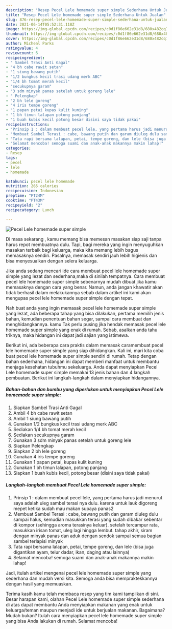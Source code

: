 ```yaml
---
description: "Resep Pecel Lele homemade super simple Sederhana Untuk Jualan"
title: "Resep Pecel Lele homemade super simple Sederhana Untuk Jualan"
slug: 876-resep-pecel-lele-homemade-super-simple-sederhana-untuk-jualan
date: 2021-06-14T05:52:31.118Z
image: https://img-global.cpcdn.com/recipes/c0d1f86e662e31d8/680x482cq70/pecel-lele-homemade-super-simple-foto-resep-utama.jpg
thumbnail: https://img-global.cpcdn.com/recipes/c0d1f86e662e31d8/680x482cq70/pecel-lele-homemade-super-simple-foto-resep-utama.jpg
cover: https://img-global.cpcdn.com/recipes/c0d1f86e662e31d8/680x482cq70/pecel-lele-homemade-super-simple-foto-resep-utama.jpg
author: Micheal Parks
ratingvalue: 4
reviewcount: 6
recipeingredient:
- " Sambel Trasi Anti Gagal"
- "4 bh cabe rawit setan"
- "1 siung bawang putih"
- "1/2 bungkus kecil trasi udang merk ABC"
- "1/4 bh tomat merah kecil"
- "secukupnya garam"
- "3 sdm minyak panas setelah untuk goreng lele"
- " Pelengkap"
- "2 bh lele goreng"
- "4 iris tempe goreng"
- "1 papan petai kupas kulit kuning"
- "1 bh timun lalapan potong panjang"
- "1 buah kubis kecil potong besar disini saya tidak pakai"
recipeinstructions:
- "Prinsip 1 : dalam membuat pecel lele, yang pertama harus jadi menurut saya adalah uleg sambel terasi nya dulu. karena untuk lauk digoreng mepet ketika sudah mau makan supaya panas2"
- "Membuat Sambel Terasi : cabe, bawang putih dan garam diuleg dulu sampai halus, kemudian masukkan terasi yang sudah dibakar sebentar di kompor (sehingga aroma terasinya keluar). setelah tercampur rata, masukkan irisan tomat, uleg lagi hingga lembut. tahap akhir, siram dengan minyak panas dan aduk dengan sendok sampai semua bagian sambel terlapisi minyak"
- "Tata rapi bersama lalapan, petai, tempe goreng, dan lele (bisa juga digantikan ayam, telur dadar, ikan, daging atau lainnya)"
- "Selamat mencoba! semoga suami dan anak-anak makannya makin lahap!"
categories:
- Resep
tags:
- pecel
- lele
- homemade

katakunci: pecel lele homemade 
nutrition: 265 calories
recipecuisine: Indonesian
preptime: "PT24M"
cooktime: "PT43M"
recipeyield: "2"
recipecategory: Lunch

---
```



![Pecel Lele homemade super simple](https://img-global.cpcdn.com/recipes/c0d1f86e662e31d8/680x482cq70/pecel-lele-homemade-super-simple-foto-resep-utama.jpg)

Di masa  sekarang , kamu memang bisa memesan masakan siap saji tanpa harus repot membuatnya dulu. Tapi, bagi mereka yang ingin menyuguhkan masakan terbaik bagi keluarga, maka kita memang lebih bagus memasaknya sendiri. Pasalnya, memasak sendiri jauh lebih higienis dan bisa menyesuaikan dengan selera keluarga.

Jika anda sedang mencari ide cara membuat pecel lele homemade super simple yang lezat dan sederhana,maka di sinilah tempatnya. Cara membuat pecel lele homemade super simple  sebenarnya mudah dibuat jika kamu memasaknya dengan cara yang benar. Namun, anda jangan khawatir akan tidak berhasil dalam melakukannya 
sebab dalam artikel ini kami akan mengupas pecel lele homemade super simple dengan tepat.  



Nah buat anda yang ingin memasak pecel lele homemade super simple yang lezat, ada beberapa tahap yang bisa dilakukan, pertama memilih jenis bahan, kemudian penentuan bahan segar, sampai cara membuat dan menghidangkannya. kamu Tak perlu pusing jika hendak memasak pecel lele homemade super simple yang enak di rumah. Sebab, asalkan anda  tahu triknya, maka hidangan ini dapat jadi sajian yang istimewa.

Berikut ini, ada beberapa cara praktis  dalam memasak caramembuat pecel lele homemade super simple yang siap dihidangkan. Kali ini, mari kita coba buat pecel lele homemade super simple sendiri di rumah. Tetap dengan bahan sederhana, hidangan ini dapat memberi manfaat untuk membantu menjaga kesehatan tubuhmu sekeluarga. Anda dapat menyiapkan Pecel Lele homemade super simple memakai 13 jenis bahan dan 4 langkah pembuatan. Berikut ini langkah-langkah dalam menyiapkan hidangannya.

<!--inarticleads1-->

##### Bahan-bahan dan bumbu yang diperlukan untuk menyiapkan Pecel Lele homemade super simple:

1. Siapkan  Sambel Trasi Anti Gagal
1. Ambil 4 bh cabe rawit setan
1. Ambil 1 siung bawang putih
1. Gunakan 1/2 bungkus kecil trasi udang merk ABC
1. Sediakan 1/4 bh tomat merah kecil
1. Sediakan secukupnya garam
1. Gunakan 3 sdm minyak panas setelah untuk goreng lele
1. Siapkan  Pelengkap
1. Siapkan 2 bh lele goreng
1. Gunakan 4 iris tempe goreng
1. Gunakan 1 papan petai, kupas kulit kuning
1. Gunakan 1 bh timun lalapan, potong panjang
1. Siapkan 1 buah kubis kecil, potong besar (disini saya tidak pakai)




<!--inarticleads2-->

##### Langkah-langkah membuat Pecel Lele homemade super simple:

1. Prinsip 1 : dalam membuat pecel lele, yang pertama harus jadi menurut saya adalah uleg sambel terasi nya dulu. karena untuk lauk digoreng mepet ketika sudah mau makan supaya panas2
1. Membuat Sambel Terasi : cabe, bawang putih dan garam diuleg dulu sampai halus, kemudian masukkan terasi yang sudah dibakar sebentar di kompor (sehingga aroma terasinya keluar). setelah tercampur rata, masukkan irisan tomat, uleg lagi hingga lembut. tahap akhir, siram dengan minyak panas dan aduk dengan sendok sampai semua bagian sambel terlapisi minyak
1. Tata rapi bersama lalapan, petai, tempe goreng, dan lele (bisa juga digantikan ayam, telur dadar, ikan, daging atau lainnya)
1. Selamat mencoba! semoga suami dan anak-anak makannya makin lahap!




Jadi, itulah artikel mengenai  pecel lele homemade super simple  yang sederhana dan mudah versi kita. Semoga anda bisa mempraktekkannya dengan hasil yang memuaskan. 

Terima kasih kamu telah membaca resep yang tim kami tampilkan di sini. Besar harapan kami, olahan  Pecel Lele homemade super simple sederhana di atas dapat membantu Anda menyiapkan makanan yang enak untuk keluarga/teman maupun menjadi ide untuk berjualan makanan. Bagaimana? Mudah bukan? Itulah cara menyiapkan pecel lele homemade super simple yang bisa Anda lakukan di rumah. Selamat mencoba!

